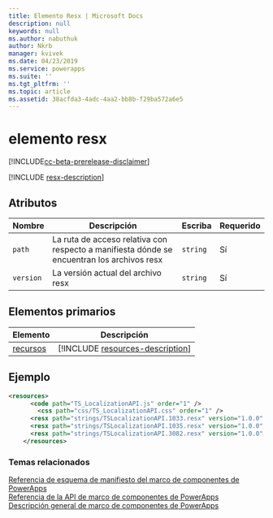 ```yaml
---
title: Elemento Resx | Microsoft Docs
description: null
keywords: null
ms.author: nabuthuk
author: Nkrb
manager: kvivek
ms.date: 04/23/2019
ms.service: powerapps
ms.suite: ''
ms.tgt_pltfrm: ''
ms.topic: article
ms.assetid: 38acfda3-4adc-4aa2-bb8b-f29ba572a6e5
---
```


# <a name="resx-element"></a>elemento resx

[!INCLUDE[cc-beta-prerelease-disclaimer](../../../includes/cc-beta-prerelease-disclaimer.md)]

[!INCLUDE [resx-description](includes/resx-description.md)]

## <a name="attributes"></a>Atributos

|Nombre|Descripción|Escriba|Requerido|
|--|--|--|--|
|`path`|La ruta de acceso relativa con respecto a manifiesta dónde se encuentran los archivos resx|`string`|Sí|
|`version`|La versión actual del archivo resx|`string`|Sí|

## <a name="parent-elements"></a>Elementos primarios

|Elemento|Descripción|
|--|--|
|[recursos](resources.md)|[!INCLUDE [resources-description](includes/resources-description.md)]|

## <a name="example"></a>Ejemplo

```xml
<resources>
      <code path="TS_LocalizationAPI.js" order="1" />
        <css path="css/TS_LocalizationAPI.css" order="1" />
      <resx path="strings/TSLocalizationAPI.1033.resx" version="1.0.0" />
      <resx path="strings/TSLocalizationAPI.1035.resx" version="1.0.0" />
      <resx path="strings/TSLocalizationAPI.3082.resx" version="1.0.0" />
    </resources>
```

### <a name="related-topics"></a>Temas relacionados

[Referencia de esquema de manifiesto del marco de componentes de PowerApps](index.md)<br/>
[Referencia de la API de marco de componentes de PowerApps](../reference/index.md)<br/>
[Descripción general de marco de componentes de PowerApps](../overview.md)
